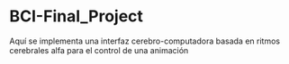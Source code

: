 # BCI-Final_Project
Aquí se implementa una interfaz cerebro-computadora basada en ritmos cerebrales alfa para el control de una animación 
